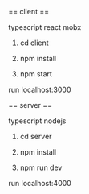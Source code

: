 == client ==

typescript
react
mobx

1. cd client

2. npm install

3. npm start

run localhost:3000

== server ==

typescript
nodejs

1. cd server

2. npm install

3. npm run dev

run localhost:4000
